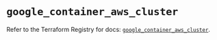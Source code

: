 # `google_container_aws_cluster`

Refer to the Terraform Registry for docs: [`google_container_aws_cluster`](https://registry.terraform.io/providers/hashicorp/google/5.24.0/docs/resources/container_aws_cluster).
